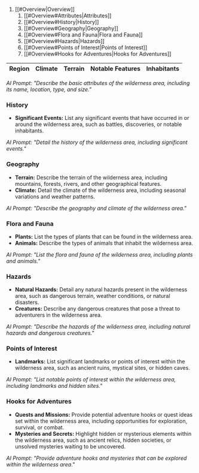 1. [[#Overview|Overview]]
    1. [[#Overview#Attributes|Attributes]]
    2. [[#Overview#History|History]]
    3. [[#Overview#Geography|Geography]]
    4. [[#Overview#Flora and Fauna|Flora and Fauna]]
    5. [[#Overview#Hazards|Hazards]]
    6. [[#Overview#Points of Interest|Points of Interest]]
    7. [[#Overview#Hooks for Adventures|Hooks for Adventures]]

| Region | Climate | Terrain | Notable Features | Inhabitants |
| ------ | ------- | ------- | ---------------- | ----------- |


*AI Prompt: "Describe the basic attributes of the wilderness area, including its name, location, type, and size."*

### History

- **Significant Events:** List any significant events that have occurred in or around the wilderness area, such as battles, discoveries, or notable inhabitants.

*AI Prompt: "Detail the history of the wilderness area, including significant events."*

### Geography

- **Terrain:** Describe the terrain of the wilderness area, including mountains, forests, rivers, and other geographical features.
- **Climate:** Detail the climate of the wilderness area, including seasonal variations and weather patterns.

*AI Prompt: "Describe the geography and climate of the wilderness area."*

### Flora and Fauna

- **Plants:** List the types of plants that can be found in the wilderness area.
- **Animals:** Describe the types of animals that inhabit the wilderness area.

*AI Prompt: "List the flora and fauna of the wilderness area, including plants and animals."*

### Hazards

- **Natural Hazards:** Detail any natural hazards present in the wilderness area, such as dangerous terrain, weather conditions, or natural disasters.
- **Creatures:** Describe any dangerous creatures that pose a threat to adventurers in the wilderness area.

*AI Prompt: "Describe the hazards of the wilderness area, including natural hazards and dangerous creatures."*

### Points of Interest

- **Landmarks:** List significant landmarks or points of interest within the wilderness area, such as ancient ruins, mystical sites, or hidden caves.

*AI Prompt: "List notable points of interest within the wilderness area, including landmarks and hidden sites."*

### Hooks for Adventures

- **Quests and Missions:** Provide potential adventure hooks or quest ideas set within the wilderness area, including opportunities for exploration, survival, or combat.
- **Mysteries and Secrets:** Highlight hidden or mysterious elements within the wilderness area, such as ancient relics, hidden societies, or unsolved mysteries waiting to be uncovered.

*AI Prompt: "Provide adventure hooks and mysteries that can be explored within the wilderness area."*